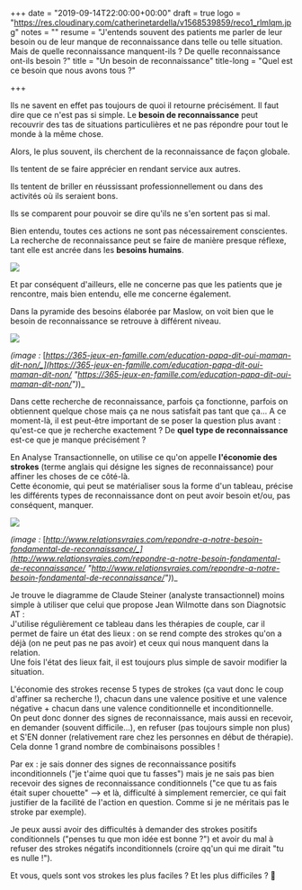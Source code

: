+++
date = "2019-09-14T22:00:00+00:00"
draft = true
logo = "https://res.cloudinary.com/catherinetardella/v1568539859/reco1_rlmlqm.jpg"
notes = ""
resume = "J'entends souvent des patients me parler de leur besoin ou de leur manque de reconnaissance dans telle ou telle situation. Mais de quelle reconnaissance manquent-ils ? De quelle reconnaissance ont-ils besoin ?"
title = "Un besoin de reconnaissance"
title-long = "Quel est ce besoin que nous avons tous ?"

+++

Ils ne savent en effet pas toujours de quoi il retourne précisément. Il faut dire que ce n'est pas si simple. Le **besoin de reconnaissance** peut recouvrir des tas de situations particulières et ne pas répondre pour tout le monde à la même chose.

Alors, le plus souvent, ils cherchent de la reconnaissance de façon globale. 

Ils tentent de se faire apprécier en rendant service aux autres. 

Ils tentent de briller en réussissant professionnellement ou dans des activités où ils seraient bons.

Ils se comparent pour pouvoir se dire qu'ils ne s'en sortent pas si mal.

Bien entendu, toutes ces actions ne sont pas nécessairement conscientes. La recherche de reconnaissance peut se faire de manière presque réflexe, tant elle est ancrée dans les **besoins humains**.

![](https://res.cloudinary.com/catherinetardella/v1568540103/reco3_gnhwsq.jpg)

Et par conséquent d'ailleurs, elle ne concerne pas que les patients que je rencontre, mais bien entendu, elle me concerne également.

Dans la pyramide des besoins élaborée par Maslow, on voit bien que le besoin de reconnaissance se retrouve à différent niveau. 

![](https://res.cloudinary.com/catherinetardella/v1568540767/besoins_z5ktm5.jpg)

_(image :_ [_https://365-jeux-en-famille.com/education-papa-dit-oui-maman-dit-non/_](https://365-jeux-en-famille.com/education-papa-dit-oui-maman-dit-non/ "https://365-jeux-en-famille.com/education-papa-dit-oui-maman-dit-non/")_)_

Dans cette recherche de reconnaissance, parfois ça fonctionne, parfois on obtiennent quelque chose mais ça ne nous satisfait pas tant que ça... A ce moment-là, il est peut-être important de se poser la question plus avant : qu'est-ce que je recherche exactement ? De **quel type de reconnaissance** est-ce que je manque précisément ?

En Analyse Transactionnelle, on utilise ce qu'on appelle **l'économie des strokes** (terme anglais qui désigne les signes de reconnaissance) pour affiner les choses de ce côté-là.  
Cette économie, qui peut se matérialiser sous la forme d'un tableau, précise les différents types de reconnaissance dont on peut avoir besoin et/ou, pas conséquent, manquer.

![](https://res.cloudinary.com/catherinetardella/v1568541309/gestion-strokes_f1cgjp.jpg)

_(image :_ [_http://www.relationsvraies.com/repondre-a-notre-besoin-fondamental-de-reconnaissance/_](http://www.relationsvraies.com/repondre-a-notre-besoin-fondamental-de-reconnaissance/ "http://www.relationsvraies.com/repondre-a-notre-besoin-fondamental-de-reconnaissance/")_)_

Je trouve le diagramme de Claude Steiner (analyste transactionnel) moins simple à utiliser que celui que propose Jean Wilmotte dans son Diagnotsic AT :   
J'utilise régulièrement ce tableau dans les thérapies de couple, car il permet de faire un état des lieux : on se rend compte des strokes qu'on a déjà (on ne peut pas ne pas avoir) et ceux qui nous manquent dans la relation.  
Une fois l'état des lieux fait, il est toujours plus simple de savoir modifier la situation.

L'économie des strokes recense 5 types de strokes (ça vaut donc le coup d'affiner sa recherche !), chacun dans une valence positive et une valence négative + chacun dans une valence conditionnelle et inconditionnelle.  
On peut donc donner des signes de reconnaissance, mais aussi en recevoir, en demander (souvent difficile...), en refuser (pas toujours simple non plus) et S'EN donner (relativement rare chez les personnes en début de thérapie). Cela donne 1 grand nombre de combinaisons possibles !

Par ex : je sais donner des signes de reconnaissance positifs inconditionnels ("je t'aime quoi que tu fasses") mais je ne sais pas bien recevoir des signes de reconnaissance conditionnels ("ce que tu as fais était super chouette" --> et là, difficulté à simplement remercier, ce qui fait justifier de la facilité de l'action en question. Comme si je ne méritais pas le stroke par exemple).

Je peux aussi avoir des difficultés à demander des strokes positifs conditionnels ("penses tu que mon idée est bonne ?") et avoir du mal à refuser des strokes négatifs inconditionnels (croire qq'un qui me dirait "tu es nulle !").

Et vous, quels sont vos strokes les plus faciles ? Et les plus difficiles ? 🙂